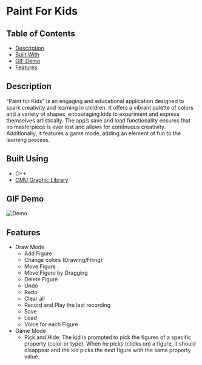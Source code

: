 # Paint For Kids

## Table of Contents

- [Description](#about)
- [Built With](#built)
- [GIF Demo](#gif)
- [Features](#features)

## Description <a name = "about"></a>

“Paint for Kids” is an engaging and educational application designed to spark creativity and learning in children. It offers a vibrant palette of colors and a variety of shapes, encouraging kids to experiment and express themselves artistically.
The app’s save and load functionality ensures that no masterpiece is ever lost and allows for continuous creativity. Additionally, it features a game mode, adding an element of fun to the learning process.

## Built Using<a name = "built"></a>

- C++
- [CMU Graphic Library](https://www.cs.cmu.edu/~cm-gfxpkg/index.html)

## GIF Demo<a name = "gif"></a>

![Demo](https://github.com/KareemAshrafSaeed/Paint-For-Kids/assets/110361700/1bc38f22-492c-4e60-8bcf-83268ea238cc)

## Features<a name = "features"></a>

- Draw Mode
  - Add Figure
  - Change colors (Drawing/Filing)
  - Move Figure
  - Move Figure by Dragging
  - Delete Figure
  - Undo
  - Redo
  - Clear all
  - Record and Play the last recording
  - Save
  - Load
  - Voice for each Figure
- Game Mode
  - Pick and Hide: The kid is prompted to pick the figures of a specific property (color or type).
    When he picks (clicks on) a figure, it should disappear and the kid picks the next figure with the
    same property value.
